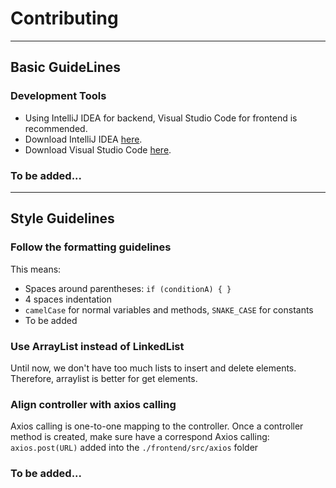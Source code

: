 # Contributing

---
## Basic GuideLines

### Development Tools
- Using IntelliJ IDEA for backend, Visual Studio Code for frontend is recommended.
- Download IntelliJ IDEA [here](https://www.jetbrains.com/idea/download/).
- Download Visual Studio Code [here](https://code.visualstudio.com/). 

### To be added...

---
## Style Guidelines

### Follow the formatting guidelines
This means:
- Spaces around parentheses: `if (conditionA) { }`
- 4 spaces indentation
- `camelCase` for normal variables and methods, `SNAKE_CASE` for constants
- To be added

### Use ArrayList instead of LinkedList
Until now, we don't have too much lists to insert and delete elements. Therefore, arraylist is better for get elements.

### Align controller with axios calling
Axios calling is one-to-one mapping to the controller. Once a controller method is created, make sure have a correspond Axios calling: `axios.post(URL)` added into the `./frontend/src/axios` folder

### To be added...